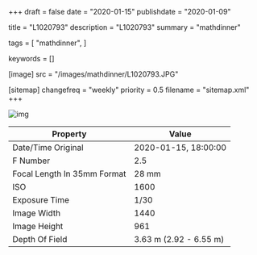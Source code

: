 +++
draft = false
date = "2020-01-15"
publishdate = "2020-01-09"

title = "L1020793"
description = "L1020793"
summary = "mathdinner"

tags = [
    "mathdinner",
]

keywords = []

[image]
    src = "/images/mathdinner/L1020793.JPG"

[sitemap]
    changefreq = "weekly"
    priority = 0.5
    filename = "sitemap.xml"
+++


![img](/images/mathdinner/L1020793.JPG)

Property | Value
---------|------
Date/Time Original              | 2020-01-15, 18:00:00
F Number                        | 2.5
Focal Length In 35mm Format     | 28 mm
ISO                             | 1600
Exposure Time                   | 1/30
Image Width                     | 1440
Image Height                    | 961
Depth Of Field                  | 3.63 m (2.92 - 6.55 m)
